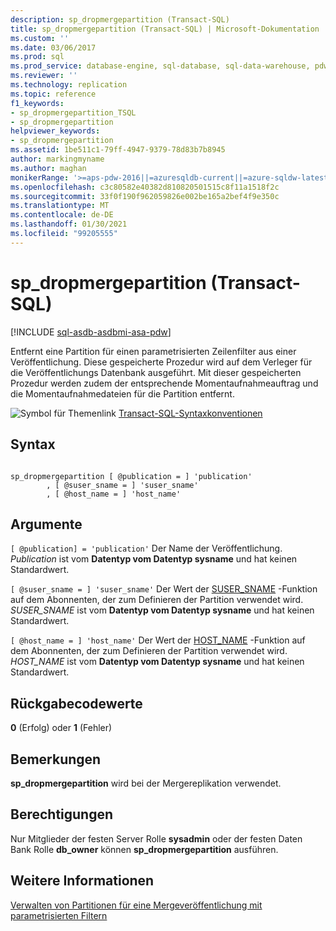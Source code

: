 ```yaml
---
description: sp_dropmergepartition (Transact-SQL)
title: sp_dropmergepartition (Transact-SQL) | Microsoft-Dokumentation
ms.custom: ''
ms.date: 03/06/2017
ms.prod: sql
ms.prod_service: database-engine, sql-database, sql-data-warehouse, pdw
ms.reviewer: ''
ms.technology: replication
ms.topic: reference
f1_keywords:
- sp_dropmergepartition_TSQL
- sp_dropmergepartition
helpviewer_keywords:
- sp_dropmergepartition
ms.assetid: 1be511c1-79ff-4947-9379-78d83b7b8945
author: markingmyname
ms.author: maghan
monikerRange: '>=aps-pdw-2016||=azuresqldb-current||=azure-sqldw-latest||>=sql-server-2016||>=sql-server-linux-2017||=azuresqldb-mi-current'
ms.openlocfilehash: c3c80582e40382d810820501515c8f11a1518f2c
ms.sourcegitcommit: 33f0f190f962059826e002be165a2bef4f9e350c
ms.translationtype: MT
ms.contentlocale: de-DE
ms.lasthandoff: 01/30/2021
ms.locfileid: "99205555"
---
```

# <a name="sp_dropmergepartition-transact-sql"></a>sp_dropmergepartition (Transact-SQL)
[!INCLUDE [sql-asdb-asdbmi-asa-pdw](../../includes/applies-to-version/sql-asdb-asdbmi-asa-pdw.md)]

  Entfernt eine Partition für einen parametrisierten Zeilenfilter aus einer Veröffentlichung. Diese gespeicherte Prozedur wird auf dem Verleger für die Veröffentlichungs Datenbank ausgeführt. Mit dieser gespeicherten Prozedur werden zudem der entsprechende Momentaufnahmeauftrag und die Momentaufnahmedateien für die Partition entfernt.  
  
 ![Symbol für Themenlink](../../database-engine/configure-windows/media/topic-link.gif "Symbol für Themenlink") [Transact-SQL-Syntaxkonventionen](../../t-sql/language-elements/transact-sql-syntax-conventions-transact-sql.md)  
  
## <a name="syntax"></a>Syntax  
  
```  
  
sp_dropmergepartition [ @publication = ] 'publication'  
        , [ @suser_sname = ] 'suser_sname'  
        , [ @host_name = ] 'host_name'  
```  
  
## <a name="arguments"></a>Argumente  
`[ @publication] = 'publication'` Der Name der Veröffentlichung. *Publication* ist vom **Datentyp vom Datentyp sysname** und hat keinen Standardwert.  
  
`[ @suser_sname = ] 'suser_sname'` Der Wert der [SUSER_SNAME](../../t-sql/functions/suser-sname-transact-sql.md) -Funktion auf dem Abonnenten, der zum Definieren der Partition verwendet wird. *SUSER_SNAME* ist vom **Datentyp vom Datentyp sysname** und hat keinen Standardwert.  
  
`[ @host_name = ] 'host_name'` Der Wert der [HOST_NAME](../../t-sql/functions/host-name-transact-sql.md) -Funktion auf dem Abonnenten, der zum Definieren der Partition verwendet wird. *HOST_NAME* ist vom **Datentyp vom Datentyp sysname** und hat keinen Standardwert.  
  
## <a name="return-code-values"></a>Rückgabecodewerte  
 **0** (Erfolg) oder **1** (Fehler)  
  
## <a name="remarks"></a>Bemerkungen  
 **sp_dropmergepartition** wird bei der Mergereplikation verwendet.  
  
## <a name="permissions"></a>Berechtigungen  
 Nur Mitglieder der festen Server Rolle **sysadmin** oder der festen Daten Bank Rolle **db_owner** können **sp_dropmergepartition** ausführen.  
  
## <a name="see-also"></a>Weitere Informationen  
 [Verwalten von Partitionen für eine Mergeveröffentlichung mit parametrisierten Filtern](../../relational-databases/replication/publish/manage-partitions-for-a-merge-publication-with-parameterized-filters.md)  
  
  
